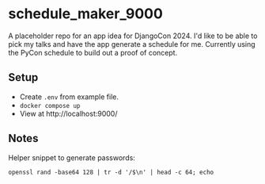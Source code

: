 # schedule_maker_9000
A placeholder repo for an app idea for DjangoCon 2024. I'd like to be able to pick my talks and have the app generate a schedule for me.
Currently using the PyCon schedule to build out a proof of concept.

## Setup

- Create `.env` from example file.
- `docker compose up`
- View at http://localhost:9000/

## Notes
Helper snippet to generate passwords:

`openssl rand -base64 128 | tr -d '/$\n' | head -c 64; echo`
